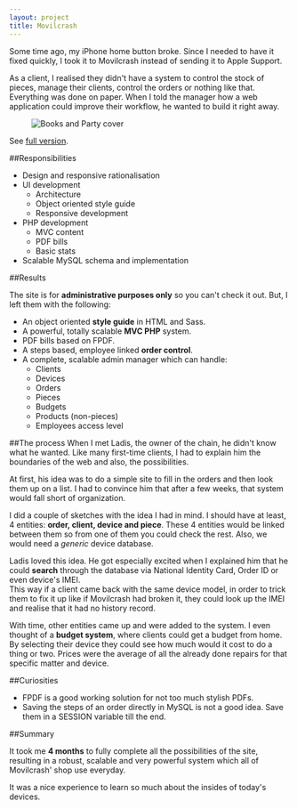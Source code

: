 ```yaml
---
layout: project
title: Movilcrash
---
```


Some time ago, my iPhone home button broke. Since I needed to have it fixed quickly, I took it to Movilcrash instead of sending it to Apple Support.

As a client, I realised they didn't have a system to control the stock of pieces, manage their clients, control the orders or nothing like that. Everything was done on paper. When I told the manager how a web application could improve their workflow, he wanted to build it right away.

<figure>
<picture>
	<!--[if IE 9]><video style="display: none;"><![endif]-->
	<source srcset="/images/cover/large/movilcrash.jpg" media="(min-width: 1100px)">
	<source srcset="/images/cover/big/movilcrash.jpg, /images/cover/large/movilcrash.jpg 2x" media="(min-width: 400px)">
	<source srcset="/images/cover/small/movilcrash.jpg, /images/cover/medium/movilcrash.jpg 2x">
	<!--[if IE 9]></video><![endif]-->
	<img srcset="/images/cover/small/movilcrash.jpg, /images/cover/medium/movilcrash.jpg 2x" alt="Books and Party cover">
</picture>
</figure>
<figcaption>
	See <a target="_blank" href="/images/cover/enormous/movilcrash.jpg">full version</a>.
</figcaption>

##Responsibilities

- Design and responsive rationalisation
- UI development
	- Architecture
	- Object oriented style guide
	- Responsive development
- PHP development
	- MVC content
	- PDF bills
	- Basic stats
- Scalable MySQL schema and implementation


##Results

The site is for **administrative purposes only** so you can't check it out. But, I left them with the following:

- An object oriented **style guide** in HTML and Sass.
- A powerful, totally scalable **MVC PHP** system.
- PDF bills based on FPDF.
- A steps based, employee linked **order control**.
- A complete, scalable admin manager which can handle:
	- Clients
	- Devices
	- Orders
	- Pieces
	- Budgets
	- Products (non-pieces)
	- Employees access level


##The process
When I met Ladis, the owner of the chain, he didn't know what he wanted. Like many first-time clients, I had to explain him the boundaries of the web and also, the possibilities.

At first, his idea was to do a simple site to fill in the orders and then look them up on a list. I had to convince him that after a few weeks, that system would fall short of organization.

I did a couple of sketches with the idea I had in mind. I should have at least, 4 entities: **order, client, device and piece**. These 4 entities would be linked between them so from one of them you could check the rest. Also, we would need a _generic_ device database.

Ladis loved this idea. He got especially excited when I explained him that he could **search** through the database via National Identity Card, Order ID or even device's IMEI.  
This way if a client came back with the same device model, in order to trick them to fix it up like if Movilcrash had broken it, they could look up the IMEI and realise that it had no history record.

With time, other entities came up and were added to the system. I even thought of a **budget system**, where clients could get a budget from home. By selecting their device they could see how much would it cost to do a thing or two. Prices were the average of all the already done repairs for that specific matter and device.

##Curiosities
- FPDF is a good working solution for not too much stylish PDFs.
- Saving the steps of an order directly in MySQL is not a good idea. Save them in a SESSION variable till the end.

##Summary

It took me **4 months** to fully complete all the possibilities of the site, resulting in a robust, scalable and very powerful system which all of Movilcrash' shop use everyday.

It was a nice experience to learn so much about the insides of today's devices. 

